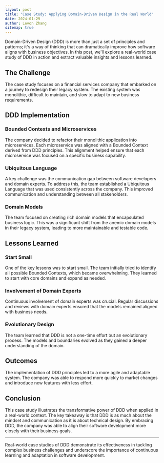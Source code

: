 ```yaml
---
layout: post
title: "Case Study: Applying Domain-Driven Design in the Real World"
date: 2024-01-29
author: Levon Zhang
sitemap: true
---
```


Domain-Driven Design (DDD) is more than just a set of principles and patterns; it's a way of thinking that can dramatically improve how software aligns with business objectives. In this post, we'll explore a real-world case study of DDD in action and extract valuable insights and lessons learned.

## The Challenge

The case study focuses on a financial services company that embarked on a journey to redesign their legacy system. The existing system was monolithic, difficult to maintain, and slow to adapt to new business requirements.

## DDD Implementation

### Bounded Contexts and Microservices

The company decided to refactor their monolithic application into microservices. Each microservice was aligned with a Bounded Context derived from DDD principles. This alignment helped ensure that each microservice was focused on a specific business capability.

### Ubiquitous Language

A key challenge was the communication gap between software developers and domain experts. To address this, the team established a Ubiquitous Language that was used consistently across the company. This improved communication and understanding between all stakeholders.

### Domain Models

The team focused on creating rich domain models that encapsulated business logic. This was a significant shift from the anemic domain models in their legacy system, leading to more maintainable and testable code.

## Lessons Learned

### Start Small

One of the key lessons was to start small. The team initially tried to identify all possible Bounded Contexts, which became overwhelming. They learned to start with core domains and expand as needed.

### Involvement of Domain Experts

Continuous involvement of domain experts was crucial. Regular discussions and reviews with domain experts ensured that the models remained aligned with business needs.

### Evolutionary Design

The team learned that DDD is not a one-time effort but an evolutionary process. The models and boundaries evolved as they gained a deeper understanding of the domain.

## Outcomes

The implementation of DDD principles led to a more agile and adaptable system. The company was able to respond more quickly to market changes and introduce new features with less effort.

## Conclusion

This case study illustrates the transformative power of DDD when applied in a real-world context. The key takeaway is that DDD is as much about the mindset and communication as it is about technical design. By embracing DDD, the company was able to align their software development more closely with their business goals.

---

Real-world case studies of DDD demonstrate its effectiveness in tackling complex business challenges and underscore the importance of continuous learning and adaptation in software development.
